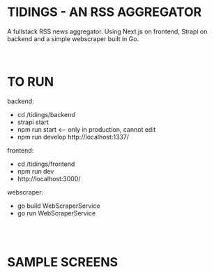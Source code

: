 # TIDINGS - AN RSS AGGREGATOR
A fullstack RSS news aggregator. Using Next.js on frontend, Strapi on backend and a simple webscraper built in Go.
<br>
<br>
<br>

# TO RUN
backend: 
- cd /tidings/backend 
- strapi start 
- npm run start <-- only in production, cannot edit
- npm run develop http://localhost:1337/
         
frontend: 
- cd /tidings/frontend 
- npm run dev 
- http://localhost:3000/
          
webscraper: 
- go build WebScraperService 
- go run WebScraperService
<br>
<br>

# SAMPLE SCREENS

